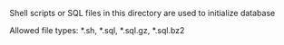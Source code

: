 Shell scripts or SQL files in this directory are used to initialize database

Allowed file types:
*.sh, *.sql, *.sql.gz, *.sql.bz2
